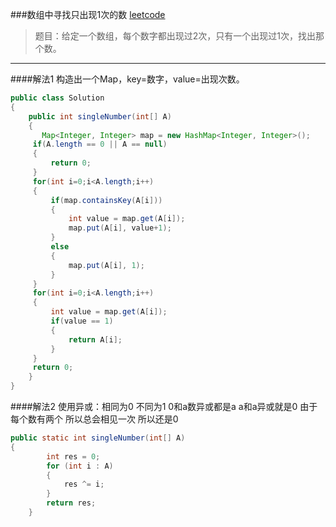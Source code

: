 ###数组中寻找只出现1次的数
[leetcode](https://leetcode.com/problems/single-number/)
>题目：给定一个数组，每个数字都出现过2次，只有一个出现过1次，找出那个数。


-----
####解法1
构造出一个Map，key=数字，value=出现次数。
```java
public class Solution
{
    public int singleNumber(int[] A)
    {
       Map<Integer, Integer> map = new HashMap<Integer, Integer>();  
     if(A.length == 0 || A == null)
     {  
         return 0;  
     }  
     for(int i=0;i<A.length;i++)
     {  
         if(map.containsKey(A[i]))
         {  
             int value = map.get(A[i]);  
             map.put(A[i], value+1);  
         }
         else
         {  
             map.put(A[i], 1);  
         }  
     }  
     for(int i=0;i<A.length;i++)
     {  
         int value = map.get(A[i]);  
         if(value == 1)
         {  
             return A[i];  
         }  
     }  
     return 0;  
    }
}
```
####解法2
使用异或：相同为0 不同为1
0和a数异或都是a
a和a异或就是0
由于每个数有两个 所以总会相见一次 所以还是0
```java
public static int singleNumber(int[] A)
{
        int res = 0;
        for (int i : A)
        {
            res ^= i;
        }
        return res;
    }
```


